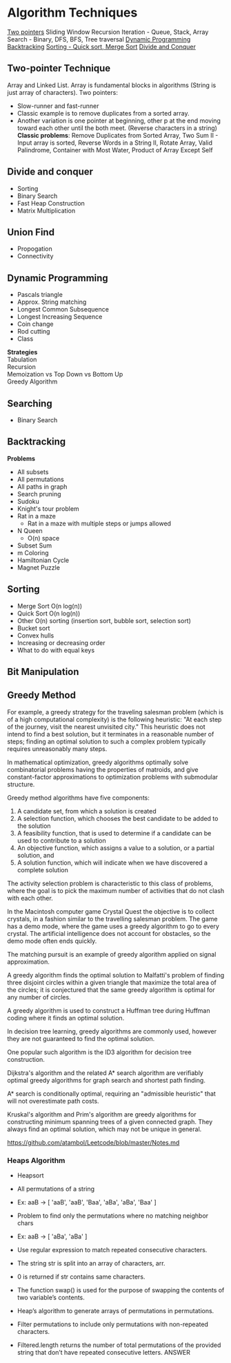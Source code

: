 # Algorithm Techniques

[Two pointers](#Two-pointer-Technique)
Sliding Window
Recursion
Iteration - Queue, Stack, Array
Search - Binary, DFS, BFS, Tree traversal
[Dynamic Programming](#Dynamic-Programming)
[Backtracking](#Backtracking)
[Sorting - Quick sort, Merge Sort](#Sorting)
[Divide and Conquer](#Divide-and-conquer)

## Two-pointer Technique
Array and Linked List. Array is fundamental blocks in algorithms (String is just array of characters).
Two pointers:
- Slow-runner and fast-runner
- Classic example is to remove duplicates from a sorted array.
- Another variation is one pointer at beginning, other p at the end moving toward each other until the both meet. (Reverse characters in a string)
**Classic problems**: Remove Duplicates from Sorted Array, Two Sum II - Input array is sorted, Reverse Words in a String II, Rotate Array, Valid Palindrome, Container with Most Water, Product of Array Except Self

## Divide and conquer
- Sorting
- Binary Search
- Fast Heap Construction
- Matrix Multiplication

## Union Find
- Propogation
- Connectivity

## Dynamic Programming
- Pascals triangle
- Approx. String matching
- Longest Common Subsequence
- Longest Increasing Sequence
- Coin change
- Rod cutting
- Class

**Strategies** \
Tabulation \
Recursion \
Memoization vs Top Down vs Bottom Up \
Greedy Algorithm


## Searching
- Binary Search

## Backtracking
**Problems**
- All subsets
- All permutations
- All paths in graph
- Search pruning
- Sudoku
- Knight's tour problem
- Rat in a maze
	- Rat in a maze with multiple steps or jumps allowed
- N Queen
	- O(n) space
- Subset Sum
- m Coloring
- Hamiltonian Cycle
- Magnet Puzzle

## Sorting
- Merge Sort O(n log(n))
- Quick Sort O(n log(n))
- Other O(n) sorting (insertion sort, bubble sort, selection sort)
- Bucket sort
- Convex hulls
- Increasing or decreasing order
- What to do with equal keys

## Bit Manipulation

## Greedy Method
For example, a greedy strategy for the traveling salesman problem (which is of a high computational complexity) is the following heuristic: "At each step of the journey, visit the nearest unvisited city." This heuristic does not intend to find a best solution, but it terminates in a reasonable number of steps; finding an optimal solution to such a complex problem typically requires unreasonably many steps.

In mathematical optimization, greedy algorithms optimally solve combinatorial problems having the properties of matroids, and give constant-factor approximations to optimization problems with submodular structure.

Greedy method algorithms have five components:
1. A candidate set, from which a solution is created
2. A selection function, which chooses the best candidate to be added to the solution
3. A feasibility function, that is used to determine if a candidate can be used to contribute to a solution
4. An objective function, which assigns a value to a solution, or a partial solution, and
5. A solution function, which will indicate when we have discovered a complete solution


The activity selection problem is characteristic to this class of problems, where the goal is to pick the maximum number of activities that do not clash with each other.

In the Macintosh computer game Crystal Quest the objective is to collect crystals, in a fashion similar to the travelling salesman problem. The game has a demo mode, where the game uses a greedy algorithm to go to every crystal. The artificial intelligence does not account for obstacles, so the demo mode often ends quickly.

The matching pursuit is an example of greedy algorithm applied on signal approximation.

A greedy algorithm finds the optimal solution to Malfatti's problem of finding three disjoint circles within a given triangle that maximize the total area of the circles; it is conjectured that the same greedy algorithm is optimal for any number of circles.

A greedy algorithm is used to construct a Huffman tree during Huffman coding where it finds an optimal solution.

In decision tree learning, greedy algorithms are commonly used, however they are not guaranteed to find the optimal solution.

One popular such algorithm is the ID3 algorithm for decision tree construction.

Dijkstra's algorithm and the related A* search algorithm are verifiably optimal greedy algorithms for graph search and shortest path finding.

A* search is conditionally optimal, requiring an "admissible heuristic" that will not overestimate path costs.

Kruskal's algorithm and Prim's algorithm are greedy algorithms for constructing minimum spanning trees of a given connected graph. They always find an optimal solution, which may not be unique in general.

https://github.com/atambol/Leetcode/blob/master/Notes.md

### Heaps Algorithm
- Heapsort

- All permutations of a string
- Ex: aaB -> [ 'aaB', 'aaB', 'Baa', 'aBa', 'aBa', 'Baa' ]
- Problem to find only the permutations where no matching neighbor chars
- Ex: aaB -> [ 'aBa', 'aBa' ]

- Use regular expression to match repeated consecutive characters.
- The string str is split into an array of characters, arr.
- 0 is returned if str contains same characters.
- The function swap() is used for the purpose of swapping the contents of two variable’s contents.
- Heap’s algorithm to generate arrays of permutations in permutations.
- Filter permutations to include only permutations with non-repeated characters.
- Filtered.length returns the number of total permutations of the provided string that don’t have repeated consecutive letters. ANSWER